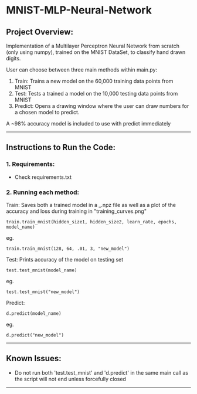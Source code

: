 # MNIST-MLP-Neural-Network

## Project Overview:

Implementation of a Multilayer Perceptron Neural Network from scratch (only using numpy), trained on the MNIST DataSet, to classify hand drawn digits.

User can choose between three main methods within main.py:

1. Train: Trains a new model on the 60,000 training data points from MNIST
2. Test: Tests a trained a model on the 10,000 testing data points from MNIST
3. Predict: Opens a drawing window where the user can draw numbers for a chosen model to predict.

A ~98% accuracy model is included to use with predict immediately

---

## Instructions to Run the Code:

### 1. Requirements:
   - Check requirements.txt

### 2. Running each method:

Train:
Saves both a trained model in a _.npz file as well as a plot of the accuracy and loss during training in "training_curves.png"

    train.train_mnist(hidden_size1, hidden_size2, learn_rate, epochs, model_name)
eg. 
    
    train.train_mnist(128, 64, .01, 3, "new_model")

Test:
Prints accuracy of the model on testing set

    test.test_mnist(model_name)
eg. 

    test.test_mnist("new_model")

Predict:

    d.predict(model_name)
eg. 

    d.predict("new_model")

---

## Known Issues:

- Do not run both 'test.test_mnist' and 'd.predict' in the same main call as the script will not end unless forcefully closed

---

